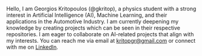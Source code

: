 Hello, I am Georgios Kritopoulos (@gkritop), a physics student with a strong interest in Artificial Intelligence (AI), Machine Learning, and their applications in the Automotive Industry. 
I am currently deepening my knowledge by creating projects which can be seen in their respective repositories. 
I am eager to collaborate on AI-related projects that align with my interests. 
You can reach me via email at [kritopgr@gmail.com](mailto:kritopgr@gmail.com) or connect with me on [LinkedIn](www.linkedin.com/in/georgios-kritopoulos).

